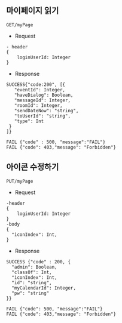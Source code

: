 마이페이지 읽기
-
```
GET/myPage
```
 - Request
 ```
 - header
 {
     loginUserId: Integer
 }
 ```
 - Response
 ```
 SUCCESS{"code:200", [{
    "eventId": Integer,
    "haveDialog": Boolean,
    "messageId": Integer,
    "roomId": Integer,
    "sendDateNow": "string",
    "toUserId": "string",
    "type": Int
  }
]}
```
```
FAIL {"code" : 500, "message":"FAIL"}
FAIL {"code": 403,"message": "Forbidden"}

```
아이콘 수정하기
-
```
PUT/myPage
```
 - Request
```
-header
{
    loginUserId: Integer
}
-body
{
  "iconIndex": Int,
}
```
 - Response
```
SUCCESS {"code" : 200, {
  "admin": Boolean,
  "classOf": Int,
  "iconIndex": Int,
  "id": "string",
  "myCalendarId": Integer,
  "pw": "string"
}}

```
```
FAIL {"code": 500, "message":"FAIL"}
FAIL {"code": 403,"message": "Forbidden"} 
```